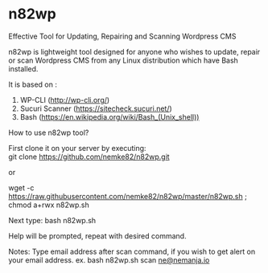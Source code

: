 # n82wp
Effective Tool for Updating, Repairing and Scanning Wordpress CMS

n82wp is lightweight tool designed for anyone who wishes to update, repair or scan Wordpress CMS from any Linux distribution which have Bash installed.

It is based on : <BR>
1) WP-CLI (http://wp-cli.org/) <BR> 
2) Sucuri Scanner (https://sitecheck.sucuri.net/) <BR> 
3) Bash (https://en.wikipedia.org/wiki/Bash_(Unix_shell)) <BR> 

How to use n82wp tool? <BR>

First clone it on your server by executing: <BR> 
git clone https://github.com/nemke82/n82wp.git <BR>

or <BR>

wget -c https://raw.githubusercontent.com/nemke82/n82wp/master/n82wp.sh ; chmod a+rwx n82wp.sh <BR>

Next type: bash n82wp.sh <BR>

Help will be prompted, repeat with desired command. <BR>

Notes:
Type email address after scan command, if you wish to get alert on your email address.
ex. bash n82wp.sh scan ne@nemanja.io
